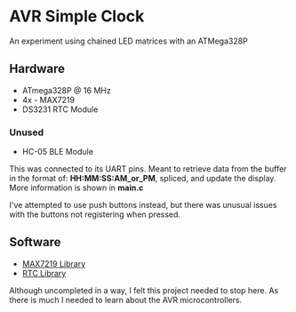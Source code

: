 # AVR Simple Clock

An experiment using chained LED matrices with an ATMega328P

## Hardware
* ATmega328P @ 16 MHz
* 4x - MAX7219
* DS3231 RTC Module

### Unused 
* HC-05 BLE Module

This was connected to its UART pins. Meant to retrieve data from the buffer in the format of: **HH:MM:SS:AM_or_PM**, spliced, and update the display. More information is shown in **main.c**

I've attempted to use push buttons instead, but there was unusual issues with the buttons not registering when pressed.

## Software
* [MAX7219 Library](https://github.com/eziya/AVR_MAX7219_MATRIX/tree/master)
* [RTC Library](https://github.com/akafugu/ds_rtc_lib)

Although uncompleted in a way, I felt this project needed to stop here. As there is much I needed to learn about the AVR microcontrollers. 
